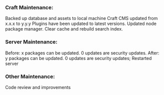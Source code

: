 ### Craft Maintenance:
Backed up database and assets to local machine
Craft CMS updated from x.x.x to y.y.y
Plugins have been updated to latest versions.
Updated node package manager.
Clear cache and rebuild search index.

### Server Maintenance:
Before: x packages can be updated. 0 updates are security updates.
After: y packages can be updated. 0 updates are security updates;
Restarted server

### Other Maintenance:
Code review and improvements
